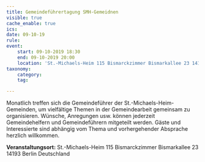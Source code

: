 ```yaml
---
title: Gemeindeführertagung SMH-Gemeidnen
visible: true
cache_enable: true
ics: 
date: 09-10-19
rule: 
event:
	start: 09-10-2019 18:30
	end: 09-10-2019 20:00
	location: 'St.-Michaels-Heim 115 Bismarckzimmer Bismarkallee 23 14193 Berlin Deutschland'
taxonomy:
	category: 
	tag: 

---
```

Monatlich treffen sich die Gemeindeführer der St.-Michaels-Heim-Gemeinden, um vielfältige Themen in der Gemeindearbeit gemeinsam zu organisieren. Wünsche, Anregungen usw. können jederzeit Gemeindehelfern und Gemeindeführern mitgeteilt werden. Gäste und Interessierte sind abhängig vom Thema und vorhergehender Absprache herzlich willkommen.


**Veranstaltungsort:** St.-Michaels-Heim
115 Bismarckzimmer
Bismarkallee 23
14193 Berlin
Deutschland

